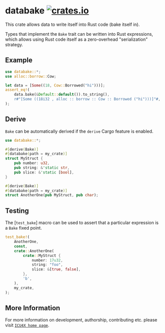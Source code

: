 # databake [![crates.io](https://img.shields.io/crates/v/databake)](https://crates.io/crates/databake)

<!-- cargo-rdme start -->

This crate allows data to write itself into Rust code (bake itself in).

Types that implement the `Bake` trait can be written into Rust expressions,
which allows using Rust code itself as a zero-overhead "serialization" strategy.

## Example
```rust
use databake::*;
use alloc::borrow::Cow;

let data = [Some((18, Cow::Borrowed("hi")))];
assert_eq!(
    data.bake(&Default::default()).to_string(),
    r#"[Some ((18i32 , alloc :: borrow :: Cow :: Borrowed ("hi")))]"#,
);
```

## Derive

`Bake` can be automatically derived if the `derive` Cargo feature is enabled.

```rust
use databake::*;

#[derive(Bake)]
#[databake(path = my_crate)]
struct MyStruct {
    pub number: u32,
    pub string: &'static str,
    pub slice: &'static [bool],
}

#[derive(Bake)]
#[databake(path = my_crate)]
struct AnotherOne(pub MyStruct, pub char);
```

## Testing
The [`test_bake`] macro can be used to assert that a particular expression is a `Bake` fixed point.

```rust
test_bake!(
    AnotherOne,
    const,
    crate::AnotherOne(
        crate::MyStruct {
            number: 17u32,
            string: "foo",
            slice: &[true, false],
        },
        'b',
    ),
    my_crate,
);
```

<!-- cargo-rdme end -->

## More Information

For more information on development, authorship, contributing etc. please visit [`ICU4X home page`](https://github.com/unicode-org/icu4x).
